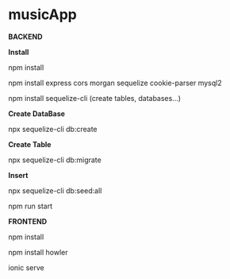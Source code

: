 # musicApp

**BACKEND**

**Install**

npm install

npm install express cors morgan sequelize cookie-parser mysql2

npm install sequelize-cli (create tables, databases...)


**Create DataBase**

npx sequelize-cli db:create


**Create Table**

npx sequelize-cli db:migrate

**Insert**

npx sequelize-cli db:seed:all


npm run start


**FRONTEND**

npm install

npm install howler

ionic serve
